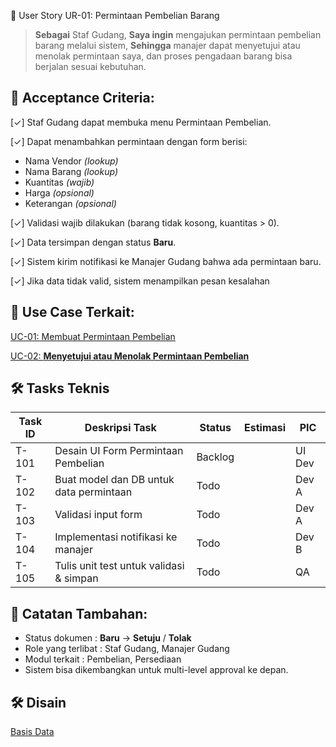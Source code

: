 🧩 User Story UR-01: Permintaan Pembelian Barang
> **Sebagai** 	Staf Gudang, **Saya ingin** mengajukan permintaan pembelian barang melalui sistem, **Sehingga** manajer dapat menyetujui atau menolak permintaan saya, dan proses pengadaan barang bisa berjalan sesuai kebutuhan.
> 

## 🎯 Acceptance Criteria:

[✓] Staf Gudang dapat membuka menu Permintaan Pembelian.

[✓] Dapat menambahkan permintaan dengan form berisi:

- Nama Vendor *(lookup)*
- Nama Barang *(lookup)*
- Kuantitas *(wajib)*
- Harga *(opsional)*
- Keterangan *(opsional)*

[✓] Validasi wajib dilakukan (barang tidak kosong, kuantitas > 0).

[✓] Data tersimpan dengan status **Baru**.

[✓] Sistem kirim notifikasi ke Manajer Gudang bahwa ada permintaan baru.

[✓] Jika data tidak valid, sistem menampilkan pesan kesalahan

## **📘 	Use Case Terkait:**

[UC-01: Membuat Permintaan Pembelian](https://www.notion.so/UC-01-Membuat-Permintaan-Pembelian-1c33722a8ea5804e9610e794906a2546?pvs=21)

[UC-02: **Menyetujui atau Menolak Permintaan Pembelian**](https://www.notion.so/UC-02-Menyetujui-atau-Menolak-Permintaan-Pembelian-1c33722a8ea5806b98fdf53bade2b5f2?pvs=21)

## **🛠️ Tasks Teknis**

| **Task ID** | **Deskripsi Task** | **Status** | **Estimasi** | **PIC** |
| --- | --- | --- | --- | --- |
| T-101 | Desain UI Form Permintaan Pembelian | Backlog |  | UI Dev |
| T-102 | Buat model dan DB untuk data permintaan | Todo |  | Dev A |
| T-103 | Validasi input form | Todo |  | Dev A |
| T-104 | Implementasi notifikasi ke manajer | Todo |  | Dev B |
| T-105 | Tulis unit test untuk validasi & simpan | Todo |  | QA |

## **🔗 Catatan Tambahan:**

- Status dokumen	: **Baru** → **Setuju** / **Tolak**
- Role yang terlibat	: Staf Gudang, Manajer Gudang
- Modul terkait	: Pembelian, Persediaan
- Sistem bisa dikembangkan untuk multi-level approval ke depan.

## **🛠️ Disain**

[Basis Data](https://www.notion.so/Basis-Data-1c33722a8ea5802f8b54c566b17ed610?pvs=21)